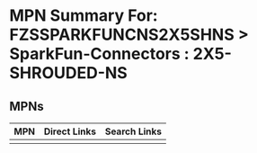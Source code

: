 



# MPN Summary For: FZSSPARKFUNCNS2X5SHNS > SparkFun-Connectors : 2X5-SHROUDED-NS

## MPNs
  

|MPN|Direct Links|Search Links|
| :--- | :--- | :--- |
||||
